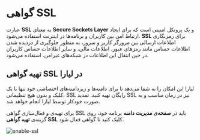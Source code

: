 # گواهی SSL
عبارت **SSL** به معنای **Secure Sockets Layer** و یک پروتکل امنیتی است که برای ایجاد ارتباط امن بین کاربران و برنامه‌ها در اینترنت استفاده می‌شود. **SSL** برای رمزنگاری اطلاعات ارسالی بین مرورگر کاربر و سرور، به منظور جلوگیری از دزدیده شدن اطلاعات حساس مانند رمزهای عبور، اطلاعات مالی، و سایر اطلاعات حساس کاربران در حین انتقال این اطلاعات در شبکه‌های غیرامن.
استفاده می‌شود.

## تهیه گواهی SSL در لیارا
لیارا این امکان را به شما می‌دهد تا برای دامنه‌ها و زیردامنه‌های اختصاصی‌ خود تنها با یک کلیک و بدون هیچ تنظیماتی، SSL رایگان تهیه کنید. تمدید SSL نیز در زمان مناسب و به صورت خودکار توسط لیارا انجام خواهد شد.

برای تهیه‌ی و فعال‌سازی گواهی SSL باید در **صفحه‌ی مدیریت دامنه** برنامه خود، روی گزینه‌ی **تهیه گواهی SSL** کلیک کنید تا گواهی فعال شود.

![enable-ssl](https://files.liara.ir/liara/docs/enable-ssl-domain.gif)




